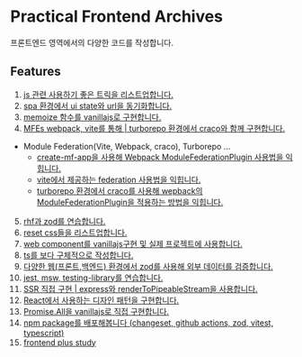# Practical Frontend Archives

프론트엔드 영역에서의 다양한 코드를 작성합니다.

## Features

1. [js 관련 사용하기 좋은 트릭을 리스트업합니다.](./advancedTricks/README.md)<br>
2. [spa 환경에서 ui state와 url을 동기화합니다.](./managing-ui-state-through-url/README.md)<br>
3. [memoize 함수를 vanillajs로 구현합니다.](./memoizeWithCache/README.md)<br>
4. [MFEs webpack, vite를 통해 | turborepo 환경에서 craco와 함께 구현합니다. ](./microFrontend/README.md)

- Module Federation(Vite, Webpack, craco), Turborepo ...
  - [create-mf-app을 사용해 Webpack ModuleFederationPlugin 사용법을 익힙니다.](/microFrontend/simpleMicroFE/README.md)
  - [vite에서 제공하는 federation 사용법을 익힙니다.](/microFrontend/MicroFE-with-vite-and-webpack/README.md)
  - [turborepo 환경에서 craco를 사용해 wepback의 ModuleFederationPlugin을 적용하는 방법을 익힙니다.](/microFrontend/monorepo/README.md)

5. [rhf과 zod를 연습합니다.](./react-hook-form-with-zod/README.md)<br>
6. [reset css들을 리스트업합니다.](./reset-css/README.md)<br>
7. [web component를 vanillajs구현 및 실제 프로젝트에 사용합니다.](./webComponents/README.md)<br>
8. [ts를 보다 구체적으로 작성합니다.](./writingTypesMoreSpecifically/README.md)<br>
9. [다양한 웹(프론트,백엔드) 환경에서 zod를 사용해 외부 데이터를 검증합니다.](./zod-with-nextjs/README.md)<br>
10. [jest, msw, testing-library를 연습합니다.](/testing-with-react/README.md)<br>
11. [SSR 직접 구현 | express와 renderToPipeableStream을 사용합니다.](/implementSSR/README.md)<br>
12. [React에서 사용하는 디자인 패턴을 구현합니다.](/designPatternsInReact/design-patterns-in-react/README.md)<br>
13. [Promise.All을 vanillajs로 직접 구현합니다.](/implementPromiseAll/)<br>
14. [npm package를 배포해봅니다 (changeset, github actions, zod, vitest, typescript)](/publishNPMpackage/)<br>
15. [frontend plus study](/frontend-plus/)<br>
